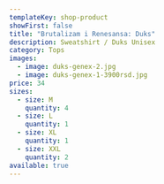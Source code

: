 ```yaml
---
templateKey: shop-product
showFirst: false
title: "Brutalizam i Renesansa: Duks"
description: Sweatshirt / Duks Unisex
category: Tops
images:
  - image: duks-genex-2.jpg
  - image: duks-genex-1-3900rsd.jpg
price: 34
sizes:
  - size: M
    quantity: 4
  - size: L
    quantity: 1
  - size: XL
    quantity: 1
  - size: XXL
    quantity: 2
available: true
---
```

